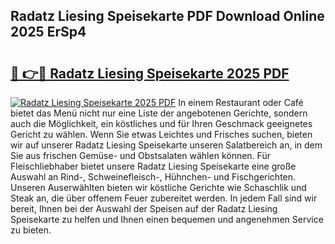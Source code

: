 ## Radatz Liesing Speisekarte PDF Download Online 2025 ErSp4

# <h2><a href="http://gce2fah.nevu.top/?p=Radatz+Liesing+Speisekarte">🔗 👉🔴 Radatz Liesing Speisekarte 2025 PDF</a></h2>

[![Radatz Liesing Speisekarte 2025 PDF](https://i.imgur.com/dBaPXMq.png)](http://gce2fah.nevu.top/?p=Radatz+Liesing+Speisekarte)
In einem Restaurant oder Café bietet das Menü nicht nur eine Liste der angebotenen Gerichte, sondern auch die Möglichkeit, ein köstliches und für Ihren Geschmack geeignetes Gericht zu wählen. Wenn Sie etwas Leichtes und Frisches suchen, bieten wir auf unserer Radatz Liesing Speisekarte unseren Salatbereich an, in dem Sie aus frischen Gemüse- und Obstsalaten wählen können. Für Fleischliebhaber bietet unsere Radatz Liesing Speisekarte eine große Auswahl an Rind-, Schweinefleisch-, Hühnchen- und Fischgerichten. Unseren Auserwählten bieten wir köstliche Gerichte wie Schaschlik und Steak an, die über offenem Feuer zubereitet werden. In jedem Fall sind wir bereit, Ihnen bei der Auswahl der Speisen auf der Radatz Liesing Speisekarte zu helfen und Ihnen einen bequemen und angenehmen Service zu bieten.
